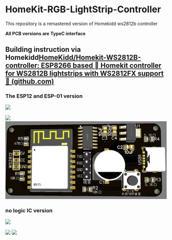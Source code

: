 # HomeKit-RGB-LightStrip-Controller
This repository is a remastered version of Homekidd ws2812b controller

**All PCB versions are TypeC interface**

## Building instruction via Homekidd[HomeKidd/Homekit-WS2812B-controller: ESP8266 based  Homekit controller for WS2812B lightstrips with WS2812FX support🌈 (github.com)](https://github.com/HomeKidd/Homekit-WS2812B-controller)

### The ESP12 and ESP-01 version

![](https://github.com/ParkerLLF/HomeKit-RGB-LightStrip-Controller/blob/main/PCB_Gerbar/ESP-12F%20and%20ESP01%20Version/top.png)

![](https://github.com/ParkerLLF/HomeKit-RGB-LightStrip-Controller/blob/main/PCB_Gerbar/ESP-12F%20and%20ESP01%20Version/bottom.png)
![](https://github.com/ParkerLLF/HomeKit-RGB-LED-LightStrip-Controller/blob/main/PCB_Gerbar/ESP-12F%20and%20ESP01%20Version/3D%20preview.png)

### no logic IC version

![](https://github.com/ParkerLLF/HomeKit-RGB-LightStrip-Controller/blob/main/PCB_Gerbar/NO%20logic%20IC%20Version/top.png)

![](https://github.com/ParkerLLF/HomeKit-RGB-LightStrip-Controller/blob/main/PCB_Gerbar/NO%20logic%20IC%20Version/bottom.png)
![](https://github.com/ParkerLLF/HomeKit-RGB-LightStrip-Controller/blob/main/PCB_Gerbar/NO%20logic%20IC%20Version/3D%20previrw.png)

